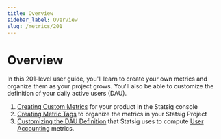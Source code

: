 ```yaml
---
title: Overview
sidebar_label: Overview
slug: /metrics/201
---
```


# Overview

In this 201-level user guide, you'll learn to create your own metrics and organize them as your project grows. You'll also be able to customize the definition of your daily active users (DAU).   

1. [Creating Custom Metrics](/metrics/201/create) for your product in the Statsig console
2. [Creating Metric Tags](/metrics/201/create-metric-tags) to organize the metrics in your Statsig Project
3. [Customizing the DAU Definition](/metrics/201/user) that Statsig uses to compute [User Accounting](/metrics/101/metrics-from-events#user-accounting-metrics) metrics.

